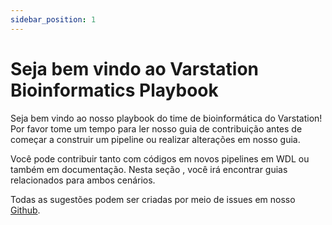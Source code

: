 ```yaml
---
sidebar_position: 1
---
```


# Seja bem vindo ao Varstation Bioinformatics Playbook


Seja bem vindo ao nosso playbook do time de bioinformática do Varstation!  Por favor tome um tempo para ler nosso guia de contribuição antes de começar a construir um pipeline ou realizar alterações em nosso guia.

Você pode contribuir tanto com códigos em novos pipelines em WDL ou também em documentação. Nesta seção , você irá encontrar guias relacionados para ambos cenários.

Todas as sugestões podem ser criadas por meio de issues em nosso [Github](https://github.com/Varstation/bioinfo-playbook).